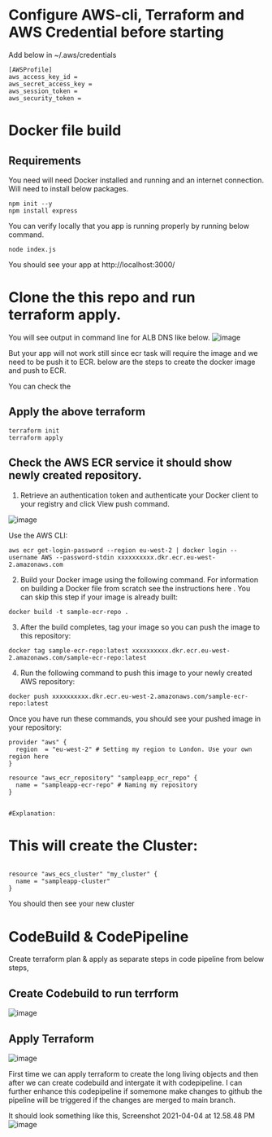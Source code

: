 # Configure AWS-cli, Terraform and AWS Credential before starting
Add below in ~/.aws/credentials
```
[AWSProfile]
aws_access_key_id = 
aws_secret_access_key = 
aws_session_token = 
aws_security_token = 
```
# Docker file build

## Requirements

You need will need Docker installed and running and an internet connection.
Will need to install below packages.

```
npm init --y
npm install express
```
You can verify locally that you app is running properly by running below command.

```
node index.js
```
You should see your app at http://localhost:3000/

# Clone the this repo and run terraform apply.
You will see output in command line for ALB DNS like below.
![image](https://user-images.githubusercontent.com/6733678/113501519-418c6700-9543-11eb-8905-538681e36a70.png)

But your app will not work still since ecr task will require the image and we need to be push it to ECR.
below are the steps to create the docker image and push to ECR.

You can check the 


## Apply the above terraform
```
terraform init
terraform apply
```

## Check the AWS ECR service it should show newly created repository.

1. Retrieve an authentication token and authenticate your Docker client to your registry and click View push command.

![image](https://user-images.githubusercontent.com/6733678/113501010-ff155b00-953f-11eb-82e9-f0e34f0e4138.png)

Use the AWS CLI:
```
aws ecr get-login-password --region eu-west-2 | docker login --username AWS --password-stdin xxxxxxxxxx.dkr.ecr.eu-west-2.amazonaws.com

```
2. Build your Docker image using the following command. For information on building a Docker file from scratch see the instructions here . You can skip this step if your image is already built:
```
docker build -t sample-ecr-repo .
```
3. After the build completes, tag your image so you can push the image to this repository:
```
docker tag sample-ecr-repo:latest xxxxxxxxxx.dkr.ecr.eu-west-2.amazonaws.com/sample-ecr-repo:latest
```

4. Run the following command to push this image to your newly created AWS repository:
```
docker push xxxxxxxxxx.dkr.ecr.eu-west-2.amazonaws.com/sample-ecr-repo:latest
```

Once you have run these commands, you should see your pushed image in your repository:


```
provider "aws" {
  region  = "eu-west-2" # Setting my region to London. Use your own region here
}

resource "aws_ecr_repository" "sampleapp_ecr_repo" {
  name = "sampleapp-ecr-repo" # Naming my repository
}


#Explanation:

```
# This will create the Cluster:


```

resource "aws_ecs_cluster" "my_cluster" {
  name = "sampleapp-cluster"
}
```
 
You should then see your new cluster


# CodeBuild & CodePipeline
Create terraform plan & apply as separate steps in code pipeline from below steps,

## Create Codebuild to run terrform 
![image](https://user-images.githubusercontent.com/6733678/113500761-4569ba80-953e-11eb-97ea-2af01dab2ec5.png)

## Apply Terraform 
![image](https://user-images.githubusercontent.com/6733678/113500773-629e8900-953e-11eb-99c6-0bc41e1df178.png)


First time we can apply terraform to create the long living objects and then after we can create codebuild and intergate it with codepipeline.
I can further enhance this codepipeline if somemone make changes to github the pipeline will be triggered if the changes are merged to main branch. 


It should look something like this,
Screenshot 2021-04-04 at 12.58.48 PM![image](https://user-images.githubusercontent.com/6733678/113501826-b660a080-9545-11eb-8a72-badb64cacdcd.png)

